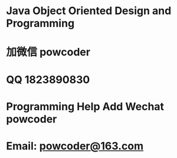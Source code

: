 # Java  Object Oriented Design and Programming
# 加微信 powcoder

# QQ 1823890830

# Programming Help Add Wechat powcoder

# Email: powcoder@163.com

